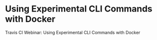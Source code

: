# Using Experimental CLI Commands with Docker
Travis CI Webinar: Using Experimental CLI Commands with Docker

